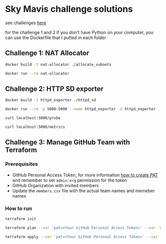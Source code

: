 # Sky Mavis challenge solutions

see challenges [here](./challenges.md)

for the challenge 1 and 2 if you don't have Python on your computer, you can use the Dockerfile that I putted in each
folder

## Challenge 1: NAT Allocator

```bash
docker build -t nat-allocator ./allocate_subnets

docker run --rm nat-allocator
```

## Challenge 2: HTTP SD exporter

```bash
docker build -t httpd_exporter ./httpd_sd

docker run --rm -p 5000:5000 --name httpd_exporter -d httpd_exporter

curl localhost:5000/probe

curl localhost:5000/metrics
```

## Challenge 3: Manage GitHub Team with Terraform

### Prerequisites

- GitHub Personal Access Token, for more information [how to create PAT](https://docs.github.com/en/enterprise-server@3.9/authentication/keeping-your-account-and-data-secure/managing-your-personal-access-tokens#creating-a-personal-access-token) and remember to set `admin:org` permission for the token
- GitHub Organization with invited members
- Update the `members.csv` file with the actual team names and memeber names

### How to run 

```bash
terraform init

terraform plan --var 'pat=<Your GitHub Personal Access Token>' --var 'org=<Your Organization Name>'

terraform apply --var 'pat=<Your GitHub Personal Access Token>' --var 'org=<Your Organization Name>'
```